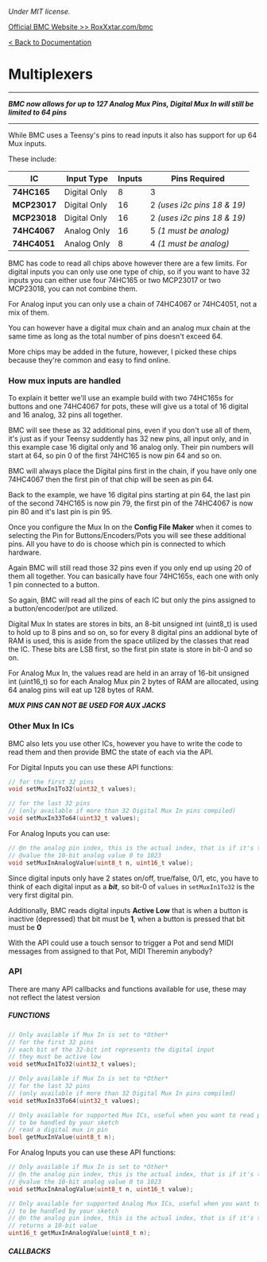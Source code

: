 *Under MIT license.*

[Official BMC Website >> RoxXxtar.com/bmc](https://www.roxxxtar.com/bmc)

[< Back to Documentation](README.md)

# Multiplexers
***********************************************
***BMC now allows for up to 127 Analog Mux Pins, Digital Mux In will still be limited to 64 pins***
***********************************************
While BMC uses a Teensy's pins to read inputs it also has support for up 64 Mux inputs.

These include:

IC | Input Type | Inputs | Pins Required
-|-|-|-
**74HC165** | Digital Only | 8 | 3
**MCP23017** | Digital Only | 16 | 2 *(uses i2c pins 18 & 19)*
**MCP23018** | Digital Only | 16 | 2 *(uses i2c pins 18 & 19)*
**74HC4067** | Analog Only | 16 | 5 *(1 must be analog)*
**74HC4051** | Analog Only | 8 | 4 *(1 must be analog)*



BMC has code to read all chips above however there are a few limits. For digital inputs you can only use one type of chip, so if you want to have 32 inputs you can either use four 74HC165 or two MCP23017 or two MCP23018, you can not combine them.

For Analog input you can only use a chain of 74HC4067 or 74HC4051, not a mix of them.

You can however have a digital mux chain and an analog mux chain at the same time as long as the total number of pins doesn't exceed 64.

More chips may be added in the future, however, I picked these chips because they're common and easy to find online.

### How mux inputs are handled
To explain it better we'll use an example build with two 74HC165s for buttons and one 74HC4067 for pots, these will give us a total of 16 digital and 16 analog, 32 pins all together.

BMC will see these as 32 additional pins, even if you don't use all of them, it's just as if your Teensy suddently has 32 new pins, all input only, and in this example case 16 digital only and 16 analog only. Their pin numbers will start at 64, so pin 0 of the first 74HC165 is now pin 64 and so on.

BMC will always place the Digital pins first in the chain, if you have only one 74HC4067 then the first pin of that chip will be seen as pin 64.

Back to the example, we have 16 digital pins starting at pin 64, the last pin of the second 74HC165 is now pin 79, the first pin of the 74HC4067 is now pin 80 and it's last pin is pin 95.

Once you configure the Mux In on the **Config File Maker** when it comes to selecting the Pin for Buttons/Encoders/Pots you will see these additional pins. All you have to do is choose which pin is connected to which hardware.

Again BMC will still read those 32 pins even if you only end up using 20 of them all together. You can basically have four 74HC165s, each one with only 1 pin connected to a button.

So again, BMC will read all the pins of each IC but only the pins assigned to a button/encoder/pot are utilized.

Digital Mux In states are stores in bits, an 8-bit unsigned int (uint8_t) is used to hold up to 8 pins and so on, so for every 8 digital pins an addional byte of RAM is used, this is aside from the space utilized by the classes that read the IC. These bits are LSB first, so the first pin state is store in bit-0 and so on.

For Analog Mux In, the values read are held in an array of 16-bit unsigned int (uint16_t) so for each Analog Mux pin 2 bytes of RAM are allocated, using 64 analog pins will eat up 128 bytes of RAM.

***MUX PINS CAN NOT BE USED FOR AUX JACKS***

### Other Mux In ICs
BMC also lets you use other ICs, however you have to write the code to read them and then provide BMC the state of each via the API.

For Digital Inputs you can use these API functions:

```c++
// for the first 32 pins
void setMuxIn1To32(uint32_t values);

// for the last 32 pins
// (only available if more than 32 Digital Mux In pins compiled)
void setMuxIn33To64(uint32_t values);
```

For Analog Inputs you can use:

```c++
// @n the analog pin index, this is the actual index, that is if it's the very first analog pin, n will be 0
// @value the 10-bit analog value 0 to 1023
void setMuxInAnalogValue(uint8_t n, uint16_t value);
```

Since digital inputs only have 2 states on/off, true/false, 0/1, etc, you have to think of each digital input as a ***bit***,  so bit-0 of `values` in `setMuxIn1To32` is the very first digital pin.

Additionally, BMC reads digital inputs **Active Low** that is when a button is inactive (depressed) that bit must be **1**, when a button is pressed that bit must be **0**

With the API could use a touch sensor to trigger a Pot and send MIDI messages from assigned to that Pot, MIDI Theremin anybody?

### API
There are many API callbacks and functions available for use, these may not reflect the latest version

##### FUNCTIONS


```c++
// Only available if Mux In is set to *Other*
// for the first 32 pins
// each bit of the 32-bit int represents the digital input
// they must be active low
void setMuxIn1To32(uint32_t values);

// Only available if Mux In is set to *Other*
// for the last 32 pins
// (only available if more than 32 Digital Mux In pins compiled)
void setMuxIn33To64(uint32_t values);

// Only available for supported Mux ICs, useful when you want to read pins
// to be handled by your sketch
// read a digital mux in pin
bool getMuxInValue(uint8_t n);
```

For Analog Inputs you can use these API functions:

```c++
// Only available if Mux In is set to *Other*
// @n the analog pin index, this is the actual index, that is if it's the very first analog pin, n will be 0
// @value the 10-bit analog value 0 to 1023
void setMuxInAnalogValue(uint8_t n, uint16_t value);

// Only available for supported Analog Mux ICs, useful when you want to read pins
// to be handled by your sketch
// @n the analog pin index, this is the actual index, that is if it's the very first analog pin, n will be 0
// returns a 10-bit value
uint16_t getMuxInAnalogValue(uint8_t n);
```


##### CALLBACKS
```c++
```
